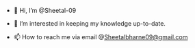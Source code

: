 - 👋 Hi, I’m @Sheetal-09
- 👀 I’m interested in keeping my knowledge up-to-date.

- 📫 How to reach me via email @Sheetalbharne09@gmail.com

<!---
Sheetal-09/Sheetal-09 is a ✨ special ✨ repository because its `README.md` (this file) appears on your GitHub profile.
You can click the Preview link to take a look at your changes.
--->
